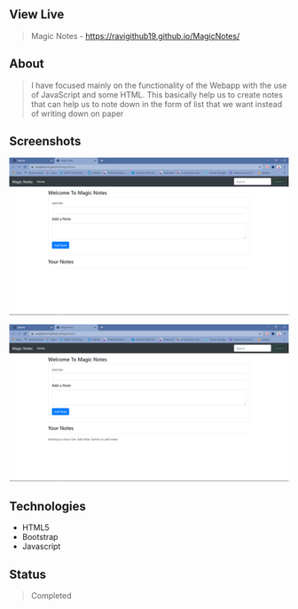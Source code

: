 ## View Live
> Magic Notes - https://ravigithub19.github.io/MagicNotes/

## About
> I have focused mainly on the functionality of the Webapp with the use of JavaScript and some HTML. This basically help us to create notes that can help us to note down in the form of list that we want instead of writing down on paper

## Screenshots
![Example screenshot](img/01.png)<br>

![Example screenshot](img/02.png)<br>

## Technologies
* HTML5
* Bootstrap
* Javascript

## Status
> Completed
